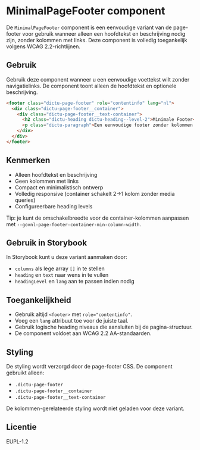 # MinimalPageFooter component

De `MinimalPageFooter` component is een eenvoudige variant van de page-footer
voor gebruik wanneer alleen een hoofdtekst en beschrijving nodig zijn, zonder
kolommen met links. Deze component is volledig toegankelijk volgens WCAG
2.2-richtlijnen.

## Gebruik

Gebruik deze component wanneer u een eenvoudige voettekst wilt zonder
navigatielinks. De component toont alleen de hoofdtekst en optionele
beschrijving.

```html
<footer class="dictu-page-footer" role="contentinfo" lang="nl">
  <div class="dictu-page-footer__container">
    <div class="dictu-page-footer__text-container">
      <h2 class="dictu-heading dictu-heading--level-2">Minimale Footer</h2>
      <p class="dictu-paragraph">Een eenvoudige footer zonder kolommen.</p>
    </div>
  </div>
</footer>
```

## Kenmerken

- Alleen hoofdtekst en beschrijving
- Geen kolommen met links
- Compact en minimalistisch ontwerp
- Volledig responsive (container schakelt 2→1 kolom zonder media queries)
- Configureerbare heading levels

Tip: je kunt de omschakelbreedte voor de container-kolommen aanpassen met
`--govnl-page-footer-container-min-column-width`.

## Gebruik in Storybook

In Storybook kunt u deze variant aanmaken door:

- `columns` als lege array `[]` in te stellen
- `heading` en `text` naar wens in te vullen
- `headingLevel` en `lang` aan te passen indien nodig

## Toegankelijkheid

- Gebruik altijd `<footer>` met `role="contentinfo"`.
- Voeg een `lang` attribuut toe voor de juiste taal.
- Gebruik logische heading niveaus die aansluiten bij de pagina-structuur.
- De component voldoet aan WCAG 2.2 AA-standaarden.

## Styling

De styling wordt verzorgd door de page-footer CSS. De component gebruikt alleen:

- `.dictu-page-footer`
- `.dictu-page-footer__container`
- `.dictu-page-footer__text-container`

De kolommen-gerelateerde styling wordt niet geladen voor deze variant.

## Licentie

EUPL-1.2
